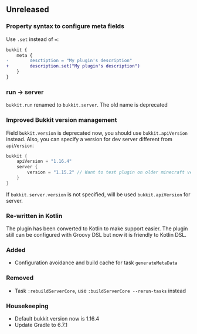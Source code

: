 ## Unreleased

### Property syntax to configure meta fields
Use `.set` instead of `=`:
```diff
bukkit {
    meta {
-        desctiption = "My plugin's description"
+        description.set("My plugin's description")
    }
}
```

### run -> server
`bukkit.run` renamed to `bukkit.server`. The old name is deprecated

### Improved Bukkit version management

Field `bukkit.version` is deprecated now, you should use `bukkit.apiVersion` instead.
Also, you can specify a version for dev server different from `apiVersion`:
```kotlin
bukkit {
    apiVersion = "1.16.4"
    server {
        version = "1.15.2" // Want to test plugin on older minecraft version 
    }
}
```
If `bukkit.server.version` is not specified, will be used `bukkit.apiVersion` for server.

### Re-written in Kotlin
The plugin has been converted to Kotlin to make support easier.
The plugin still can be configured with Groovy DSL but
now it is friendly to Kotlin DSL.

### Added
- Configuration avoidance and build cache for task `generateMetaData`

### Removed
- Task `:rebuildServerCore`, use `:buildServerCore --rerun-tasks` instead

### Housekeeping
- Default bukkit version now is 1.16.4
- Update Gradle to 6.7.1
